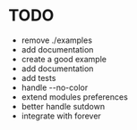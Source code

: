 TODO
===

* remove ./examples
* add documentation
* create a good example
* add documentation
* add tests
* handle --no-color
* extend modules preferences
* better handle sutdown
* integrate with forever
